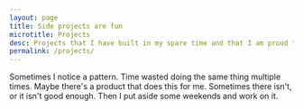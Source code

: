 ```yaml
---
layout: page
title: Side projects are fun
microtitle: Projects
desc: Projects that I have built in my spare time and that I am proud to showcase
permalink: /projects/
---
```


Sometimes I notice a pattern. Time wasted doing the same thing multiple times. Maybe there's a product that does this for me. Sometimes there isn't, or it isn't good enough. Then I put aside some weekends and work on it.
